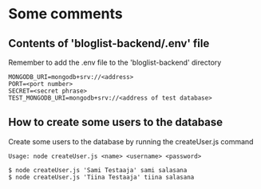 # Some comments

## Contents of 'bloglist-backend/.env' file

Remember to add the .env file to the 'bloglist-backend' directory

```
MONGODB_URI=mongodb+srv://<address>  
PORT=<port number>  
SECRET=<secret phrase>  
TEST_MONGODB_URI=mongodb+srv://<address of test database>
```

## How to create some users to the database

Create some users to the database by running the createUser.js command

```
Usage: node createUser.js <name> <username> <password>

$ node createUser.js 'Sami Testaaja' sami salasana
$ node createUser.js 'Tiina Testaaja' tiina salasana
```
